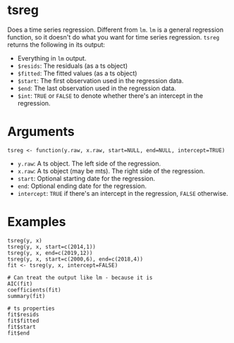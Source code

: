 # tsreg

Does a time series regression. Different from `lm`. `lm` is a general regression function, so
it doesn't do what you want for time series regression. `tsreg` returns
the following in its output:

- Everything in `lm` output.
- `$resids`: The residuals (as a ts object)
- `$fitted`: The fitted values (as a ts object)
- `$start`: The first observation used in the regression data.
- `$end`: The last observation used in the regression data.
- `$int`: `TRUE` or `FALSE` to denote whether there's an intercept in the regression.

# Arguments

`tsreg <- function(y.raw, x.raw, start=NULL, end=NULL, intercept=TRUE)`

- `y.raw`: A ts object. The left side of the regression.
- `x.raw`: A ts object (may be mts). The right side of the regression.
- `start`: Optional starting date for the regression.
- `end`: Optional ending date for the regression.
- `intercept`: `TRUE` if there's an intercept in the regression, `FALSE` otherwise.

# Examples

```
tsreg(y, x)
tsreg(y, x, start=c(2014,1))
tsreg(y, x, end=c(2019,12))
tsreg(y, x, start=c(2000,6), end=c(2018,4))
fit <- tsreg(y, x, intercept=FALSE)

# Can treat the output like lm - because it is
AIC(fit)
coefficients(fit)
summary(fit)

# ts properties
fit$resids
fit$fitted
fit$start
fit$end
```
